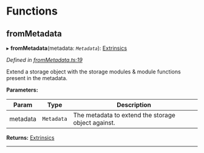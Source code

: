 

# Functions

<a id="frommetadata"></a>

##  fromMetadata

▸ **fromMetadata**(metadata: *`Metadata`*): [Extrinsics](../interfaces/_types_d_.extrinsics.md)

*Defined in [fromMetadata.ts:19](https://github.com/polkadot-js/api/blob/bcf06cd/packages/type-extrinsics/src/fromMetadata.ts#L19)*

Extend a storage object with the storage modules & module functions present in the metadata.

**Parameters:**

| Param | Type | Description |
| ------ | ------ | ------ |
| metadata | `Metadata` |  The metadata to extend the storage object against. |

**Returns:** [Extrinsics](../interfaces/_types_d_.extrinsics.md)

___

